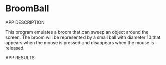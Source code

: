 # BroomBall


APP DESCRIPTION

This program emulates a broom that can sweep an object around the screen. The broom will be represented by a small ball with diameter 10 that appears when the mouse is pressed and disappears when the mouse is released.


APP RESULTS



